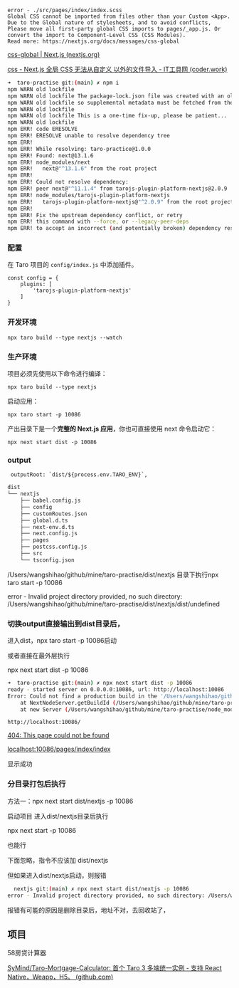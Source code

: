 ```
error - ./src/pages/index/index.scss
Global CSS cannot be imported from files other than your Custom <App>. Due to the Global nature of stylesheets, and to avoid conflicts, Please move all first-party global CSS imports to pages/_app.js. Or convert the import to Component-Level CSS (CSS Modules).
Read more: https://nextjs.org/docs/messages/css-global
```

[css-global | Next.js (nextjs.org)](https://nextjs.org/docs/messages/css-global)



[css - Next.js 全局 CSS 无法从自定义  以外的文件导入 - IT工具网 (coder.work)](https://www.coder.work/article/5920621)





```sh
➜  taro-practise git:(main) ✗ npm i
npm WARN old lockfile 
npm WARN old lockfile The package-lock.json file was created with an old version of npm,
npm WARN old lockfile so supplemental metadata must be fetched from the registry.
npm WARN old lockfile 
npm WARN old lockfile This is a one-time fix-up, please be patient...
npm WARN old lockfile 
npm ERR! code ERESOLVE
npm ERR! ERESOLVE unable to resolve dependency tree
npm ERR! 
npm ERR! While resolving: taro-practice@1.0.0
npm ERR! Found: next@13.1.6
npm ERR! node_modules/next
npm ERR!   next@"^13.1.6" from the root project
npm ERR! 
npm ERR! Could not resolve dependency:
npm ERR! peer next@"^11.1.4" from tarojs-plugin-platform-nextjs@2.0.9
npm ERR! node_modules/tarojs-plugin-platform-nextjs
npm ERR!   tarojs-plugin-platform-nextjs@"^2.0.9" from the root project
npm ERR! 
npm ERR! Fix the upstream dependency conflict, or retry
npm ERR! this command with --force, or --legacy-peer-deps
npm ERR! to accept an incorrect (and potentially broken) dependency resolution.
```



### 配置

在 Taro 项目的 `config/index.js` 中添加插件。

```
const config = {
    plugins: [
        'tarojs-plugin-platform-nextjs'
    ]
}
```

### 开发环境

```
npx taro build --type nextjs --watch
```

### 生产环境

项目必须先使用以下命令进行编译：

```
npx taro build --type nextjs
```

启动应用：

```
npx taro start -p 10086
```

产出目录下是一个**完整的 Next.js 应用**，你也可直接使用 next 命令启动它：

```
npx next start dist -p 10086
```



### output

```
 outputRoot: `dist/${process.env.TARO_ENV}`,
```



```markdown
dist
└── nextjs
    ├── babel.config.js
    ├── config
    ├── customRoutes.json
    ├── global.d.ts
    ├── next-env.d.ts
    ├── next.config.js
    ├── pages
    ├── postcss.config.js
    ├── src
    └── tsconfig.json
```

/Users/wangshihao/github/mine/taro-practise/dist/nextjs 目录下执行npx taro start -p 10086

error - Invalid project directory provided, no such directory: /Users/wangshihao/github/mine/taro-practise/dist/nextjs/dist/undefined



### 切换output直接输出到dist目录后，

进入dist，npx taro start -p 10086启动

或者直接在最外层执行

npx next start dist -p 10086

```sh
➜  taro-practise git:(main) ✗ npx next start dist -p 10086
ready - started server on 0.0.0.0:10086, url: http://localhost:10086
Error: Could not find a production build in the '/Users/wangshihao/github/mine/taro-practise/dist/.next' directory. Try building your app with 'next build' before starting the production server. https://nextjs.org/docs/messages/production-start-no-build-id
    at NextNodeServer.getBuildId (/Users/wangshihao/github/mine/taro-practise/node_modules/next/dist/server/next-server.js:172:23)
    at new Server (/Users/wangshihao/github/mine/taro-practise/node_modules/next/dist/server/base-server.js:58:29)
```



```
http://localhost:10086/
```

[404: This page could not be found](http://localhost:10086/)

[localhost:10086/pages/index/index](http://localhost:10086/pages/index/index)

显示成功





### 分目录打包后执行

方法一：npx next start dist/nextjs -p 10086



启动项目 进入dist/nextjs目录后执行

npx next start  -p 10086

也能行





下面忽略，指令不应该加 dist/nextjs

但如果进入dist/nextjs启动，则报错

```sh
  nextjs git:(main) ✗ npx next start dist/nextjs -p 10086
error - Invalid project directory provided, no such directory: /Users/wangshihao/github/mine/taro-practise/dist/nextjs/dist/nextjs
```

报错有可能的原因是删除目录后，地址不对，去回收站了，

## 项目

58房贷计算器

[SyMind/Taro-Mortgage-Calculator: 首个 Taro 3 多端统一实例 - 支持 React Native，Weapp，H5。 (github.com)](https://github.com/SyMind/Taro-Mortgage-Calculator)

